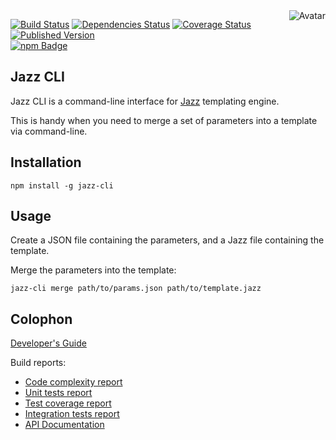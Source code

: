 <img align="right" src="https://raw.github.com/cliffano/jazz-cli/master/avatar.jpg" alt="Avatar"/>

[![Build Status](https://img.shields.io/travis/cliffano/jazz-cli.svg)](http://travis-ci.org/cliffano/jazz-cli)
[![Dependencies Status](https://img.shields.io/david/cliffano/jazz-cli.svg)](http://david-dm.org/cliffano/jazz-cli)
[![Coverage Status](https://coveralls.io/repos/cliffano/jazz-cli/badge.png?branch=master)](https://coveralls.io/r/cliffano/jazz-cli?branch=master)
[![Published Version](https://badge.fury.io/js/jazz-cli.png)](http://badge.fury.io/js/jazz-cli)
<br/>
[![npm Badge](https://nodei.co/npm/jazz-cli.png)](http://npmjs.org/package/jazz-cli)

Jazz CLI
--------

Jazz CLI is a command-line interface for [Jazz](http://github.com/shinetech/jazz) templating engine.

This is handy when you need to merge a set of parameters into a template via command-line.

Installation
------------

    npm install -g jazz-cli

Usage
-----

Create a JSON file containing the parameters, and a Jazz file containing the template.

Merge the parameters into the template:

    jazz-cli merge path/to/params.json path/to/template.jazz

Colophon
--------

[Developer's Guide](http://cliffano.github.io/developers_guide.html#nodejs)

Build reports:

* [Code complexity report](http://cliffano.github.io/jazz-cli/bob/complexity/plato/index.html)
* [Unit tests report](http://cliffano.github.io/jazz-cli/bob/test/buster.out)
* [Test coverage report](http://cliffano.github.io/jazz-cli/bob/coverage/buster-istanbul/lcov-report/lib/index.html)
* [Integration tests report](http://cliffano.github.io/jazz-cli/bob/test-integration/cmdt.out)
* [API Documentation](http://cliffano.github.io/jazz-cli/bob/doc/dox-foundation/index.html)
